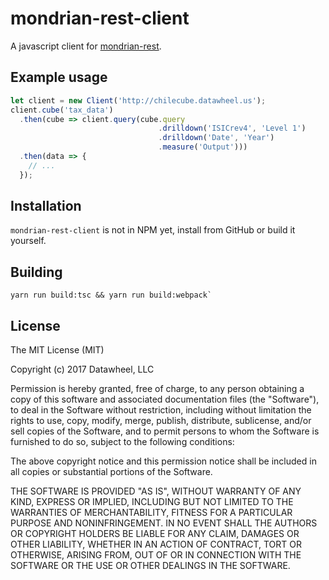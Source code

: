 # mondrian-rest-client

A javascript client for [mondrian-rest](https://github.com/jazzido/mondrian-rest).

## Example usage

``` javascript
let client = new Client('http://chilecube.datawheel.us');
client.cube('tax_data')
  .then(cube => client.query(cube.query
                                 .drilldown('ISICrev4', 'Level 1')
                                 .drilldown('Date', 'Year')
                                 .measure('Output')))
  .then(data => {
    // ...
  });

```

## Installation

`mondrian-rest-client` is not in NPM yet, install from GitHub or build it yourself.

## Building

```
yarn run build:tsc && yarn run build:webpack`
```

## License

The MIT License (MIT)

Copyright (c) 2017 Datawheel, LLC

Permission is hereby granted, free of charge, to any person obtaining a copy
of this software and associated documentation files (the "Software"), to deal
in the Software without restriction, including without limitation the rights
to use, copy, modify, merge, publish, distribute, sublicense, and/or sell
copies of the Software, and to permit persons to whom the Software is
furnished to do so, subject to the following conditions:

The above copyright notice and this permission notice shall be included in all
copies or substantial portions of the Software.

THE SOFTWARE IS PROVIDED "AS IS", WITHOUT WARRANTY OF ANY KIND, EXPRESS OR
IMPLIED, INCLUDING BUT NOT LIMITED TO THE WARRANTIES OF MERCHANTABILITY,
FITNESS FOR A PARTICULAR PURPOSE AND NONINFRINGEMENT. IN NO EVENT SHALL THE
AUTHORS OR COPYRIGHT HOLDERS BE LIABLE FOR ANY CLAIM, DAMAGES OR OTHER
LIABILITY, WHETHER IN AN ACTION OF CONTRACT, TORT OR OTHERWISE, ARISING FROM,
OUT OF OR IN CONNECTION WITH THE SOFTWARE OR THE USE OR OTHER DEALINGS IN THE
SOFTWARE.
